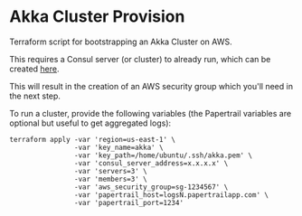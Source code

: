 # Akka Cluster Provision

Terraform script for bootstrapping an Akka Cluster on AWS.

This requires a Consul server (or cluster) to already run, which can be created [here](https://github.com/hashicorp/consul/tree/master/terraform/aws).

This will result in the creation of an AWS security group which you'll need in the next step.

To run a cluster, provide the following variables (the Papertrail variables are optional but useful to get aggregated logs):

```shell
terraform apply -var 'region=us-east-1' \
                -var 'key_name=akka' \
                -var 'key_path=/home/ubuntu/.ssh/akka.pem' \
                -var 'consul_server_address=x.x.x.x' \
                -var 'servers=3' \
                -var 'members=3' \
                -var 'aws_security_group=sg-1234567' \
                -var 'papertrail_host=logsN.papertrailapp.com' \
                -var 'papertrail_port=1234'

```
